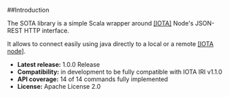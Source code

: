 ##Introduction

The SOTA library is a simple Scala wrapper around [[IOTA]](http://www.iotatoken.com/) Node's JSON-REST HTTP interface.

It allows to connect easily using java directly to a local or a remote [[IOTA node]](https://iota.readme.io/docs/syncing-to-the-network).

* **Latest release:** 1.0.0 Release
* **Compatibility:** in development to be fully compatible with IOTA IRI v1.1.0
* **API coverage:** 14 of 14 commands fully implemented
* **License:** Apache License 2.0 
